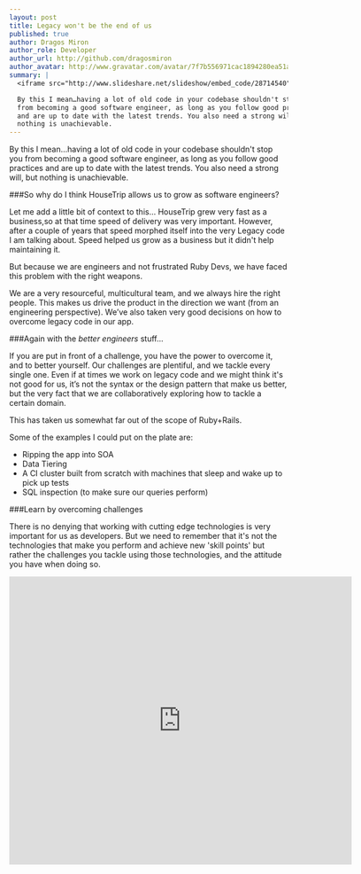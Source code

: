 ```yaml
---
layout: post
title: Legacy won't be the end of us
published: true
author: Dragos Miron
author_role: Developer
author_url: http://github.com/dragosmiron
author_avatar: http://www.gravatar.com/avatar/7f7b556971cac1894280ea51aa44b2bf
summary: |
  <iframe src="http://www.slideshare.net/slideshow/embed_code/28714540" width="333" height="280" frameborder="0" marginwidth="0" marginheight="0" scrolling="no">&nbsp;</iframe>

  By this I mean…having a lot of old code in your codebase shouldn't stop you
  from becoming a good software engineer, as long as you follow good practices
  and are up to date with the latest trends. You also need a strong will, but
  nothing is unachievable.
---
```


By this I mean…having a lot of old code in your codebase shouldn't stop you
from becoming a good software engineer, as long as you follow good practices
and are up to date with the latest trends. You also need a strong will, but
nothing is unachievable.

###So why do I think HouseTrip allows us to grow as software engineers?

Let me add a little bit of context to this... HouseTrip grew very fast as a business,so
at that time speed of delivery was very important. However, after a couple of years that
speed morphed itself into the very Legacy code I am talking about. Speed helped us grow
as a business but it didn't help maintaining it.

But because we are engineers and not frustrated Ruby Devs, we have faced this problem with the right weapons.

We are a very resourceful, multicultural team, and we always hire the right people.
This makes us drive the product in the direction we want (from an engineering perspective).
We’ve also taken very good decisions on how to overcome legacy code in our app.

###Again with the *better engineers* stuff...

If you are put in front of a challenge, you have the power to overcome it, and to better yourself.
Our challenges are plentiful, and we tackle every single one. Even if at times we work on legacy
code and we might think it's not good for us, it’s not the syntax or the design pattern that make
us better, but the very fact that we are collaboratively exploring how to tackle a certain domain.

This has taken us somewhat far out of the scope of Ruby+Rails.

Some of the examples I could put on the plate are:

* Ripping the app into SOA
* Data Tiering
* A CI cluster built from scratch with machines that sleep and wake up to pick up tests
* SQL inspection (to make sure our queries perform)

###Learn by overcoming challenges

There is no denying that working with cutting edge technologies is very important for us as developers.
But we need to remember that it's not the technologies that make you perform and achieve new 'skill points'
but rather the challenges you tackle using those technologies, and the attitude you have when doing so.

<iframe src="http://www.slideshare.net/slideshow/embed_code/28714540" width="619" height="520" frameborder="0" marginwidth="0" marginheight="0" scrolling="no">&nbsp;</iframe>


